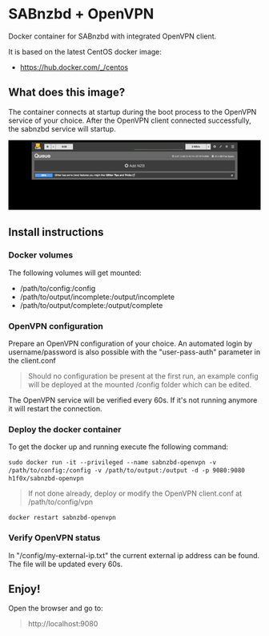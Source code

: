 # SABnzbd + OpenVPN
Docker container for SABnzbd with integrated OpenVPN client.

It is based on the latest CentOS docker image:
- https://hub.docker.com/_/centos

## What does this image?
The container connects at startup during the boot process to the OpenVPN service of your choice. After the OpenVPN client connected successfully, the sabnzbd service will startup.

![Sabznbd](https://github.com/h1f0x/sabnzbd-openvpn/blob/master/images/1.png?raw=true) 

## Install instructions

### Docker volumes
The following volumes will get mounted:

- /path/to/config:/config
- /path/to/output/incomplete:/output/incomplete
- /path/to/output/complete:/output/complete


### OpenVPN configuration
Prepare an OpenVPN configuration of your choice. An automated login by username/password is also possible with the "user-pass-auth" parameter in the client.conf

> Should no configuration be present at the first run, an example config will be deployed at the mounted /config folder which can be edited.

The OpenVPN service will be verified every 60s. If it's not running anymore it will restart the connection.

### Deploy the docker container
To get the docker up and running execute fhe following command:

```
sudo docker run -it --privileged --name sabnzbd-openvpn -v /path/to/config:/config -v /path/to/output:/output -d -p 9080:9080 h1f0x/sabnzbd-openvpn
```
> If not done already, deploy or modify the OpenVPN client.conf at /path/to/config/vpn

```
docker restart sabnzbd-openvpn
```

### Verify OpenVPN status
In "/config/my-external-ip.txt"  the current external ip address can be found. The file will be updated every 60s.

## Enjoy!

Open the browser and go to:

> http://localhost:9080
